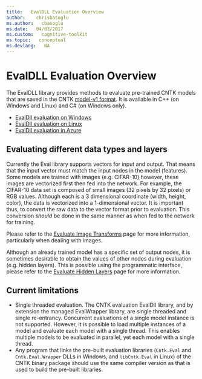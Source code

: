 ```yaml
---
title:   EvalDLL Evaluation Overview
author:    chrisbasoglu
ms.author:   cbasoglu
ms.date:   04/03/2017
ms.custom:   cognitive-toolkit
ms.topic:   conceptual
ms.devlang:   NA
---
```


# EvalDLL Evaluation Overview

The EvalDLL library provides methods to evaluate pre-trained CNTK models that are saved in the CNTK [model-v1 format](../CNTK-model-format.md). It is available in C++ (on Windows and Linux) and C# (on Windows only). 

* [EvalDll evaluation on Windows](./EvalDll-Evaluation-on-Windows.md)
* [EvalDll evaluation on Linux](./EvalDll-Evaluation-on-Linux.md)
* [EvalDll evaluation in Azure](./Evaluate-a-model-in-an-Azure-WebApi-using-EvalDll.md)

## Evaluating different data types and layers
Currently the Eval library supports vectors for input and output. That means that the input vector must match the input nodes in the model (features). Some models are trained with images (e.g. CIFAR-10) however, these images are vectorized first then fed into the network. For example, the CIFAR-10 data set is composed of small images (32 pixels by 32 pixels) or RGB values. Although each is a 3 dimensional coordinate (width, height, color), the data is vectorized into a 1-dimensional vector. It is important thus, to convert the raw data to the vector format prior to evaluation. This conversion *should* be done in the same manner as when fed to the network for training.

Please refer to the [Evaluate Image Transforms](./CNTK-Evaluate-Image-Transforms.md) page for more information, particularly when dealing with images.

Although an already trained model has a specific set of output nodes, it is sometimes desirable to obtain the values of other nodes during evaluation (e.g. hidden layers). This is possible using the programmatic interface, please refer to the [Evaluate Hidden Layers](./CNTK-Evaluate-Hidden-Layers.md) page for more information.


## Current limitations
- Single threaded evaluation.
The CNTK evaluation EvalDll library, and by extension the managed EvalWrapper library, are single threaded and single re-entrancy. Concurrent evaluations of a single model instance is not supported. However, it is possible to load multiple instances of a model and evaluate each model with a single thread. This enables multiple models to be evaluated in parallel, yet each model with a single thread.
- Any program that links the pre-built evaluation libraries (`Cntk.Eval` and `Cntk.Eval.Wrapper` DLLs in Windows, and `libCntk.Eval` in Linux) of the CNTK binary package should use the same compiler version as that is used to build the pre-built libraries. 
